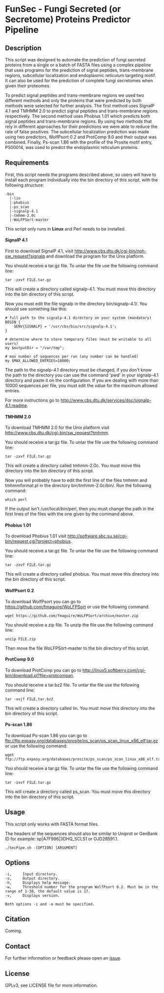 # FunSec - Fungi Secreted (or Secretome) Proteins Predictor Pipeline #

## Description ##

This script was designed to automate the prediction of fungi secreted proteins from a single or a batch of FASTA files using a complex pipeline that uses programs for the prediction of signal peptides, trans-membrane regions, subcellular localization and endoplasmic reticulum targeting motif. It can also be used for the prediction of complete fungi secretomes when given their proteomes.

To predict signal peptides and trans-membrane regions we used two different methods and only the proteins that were predicted by both methods were selected for further analysis. The first method uses SignalP 4.1 and TMHMM 2.0 to predict signal peptides and trans-membrane regions respectively. The second method uses Phobius 1.01 which predicts both signal peptides and trans-membrane regions. By using two methods that rely in different approaches for their predictions we were able to reduce the rate of false positives. The subcellular localization prediction was made using two predictors, WolfPsort 0.2 and ProtComp 9.0 and their output was combined. Finally, Ps-scan 1.86 with the profile of the Prosite motif entry, PS00014, was used to predict the endoplasmic reticulum proteins.

## Requirements ##

First, this script needs the programs described above, so users will have to install each program individually into the bin directory of this script, with the following structure:

```
-bin
  |-lin
  |-phobius
  |-ps_scan
  |-signalp-4.1
  |-tmhmm-2.0c
  |-WoLFPSort-master
```

This script only runs in **Linux** and Perl needs to be installed.

#### SignalP 4.1 ####

First to download SignalP 4.1, visit <http://www.cbs.dtu.dk/cgi-bin/nph-sw_request?signalp> and download the program for the Unix platform.

You should receive a tar.gz file. To untar the file use the following command line:

```
tar -zxvf FILE.tar.gz
```

This will create a directory called signalp-4.1. You must move this directory into the bin directory of this script.

Now you must edit the file signalp in the directory bin/signalp-4.1/. You should see something like this:

```
# full path to the signalp-4.1 directory on your system (mandatory)
BEGIN {
    $ENV{SIGNALP} = '/usr/cbs/bio/src/signalp-4.1';
}

# determine where to store temporary files (must be writable to all users)
my $outputDir = "/var/tmp";

# max number of sequences per run (any number can be handled)
my $MAX_ALLOWED_ENTRIES=10000;
```

The path to the signalp-4.1 directory must be changed, if you don't know the path to the directory you can use the command 'pwd' in your signalp-4.1 directory and paste it on the configuration. If you are dealing with more than 10000 sequences per file, you must edit the value for the maximum allowed entries.

For more instructions go to <http://www.cbs.dtu.dk/services/doc/signalp-4.1.readme>.

#### TMHMM 2.0 ####

To download TMHMM 2.0 for the Unix platform visit <http://www.cbs.dtu.dk/cgi-bin/sw_request?tmhmm>.

You should receive a tar.gz file. To untar the file use the following command line:

```
tar -zxvf FILE.tar.gz
```

This will create a directory called tmhmm-2.0c. You must move this directory into the bin directory of this script.

Now you will probably have to edit the first line of the files tmhmm and tmhmmformat.pl in the directory bin/tmhmm-2.0c/bin/. Run the following command:

```
which perl
```

If the output isn't /usr/local/bin/perl, then you must change the path in the first lines of the files with the one given by the command above.

#### Phobius 1.01 ####

To download Phobius 1.01 visit <http://software.sbc.su.se/cgi-bin/request.cgi?project=phobius>.

You should receive a tar.gz file. To untar the file use the following command line:

```
tar -zxvf FILE.tar.gz
```

This will create a directory called phobius. You must move this directory into the bin directory of this script.

#### WolfPsort 0.2 ####

To download WolfPsort you can go to <https://github.com/fmaguire/WoLFPSort> or use the following command:

```
wget https://github.com/fmaguire/WoLFPSort/archive/master.zip
```

You should receive a zip file. To unzip the file use the following command line:

```
unzip FILE.zip
```

Then move the file WoLFPSort-master to the bin directory of this script.

#### ProtComp 9.0 ####

To download ProtComp you can go to <http://linux5.softberry.com/cgi-bin/download.pl?file=protcompan>.

You should receive a tar.bz2 file. To untar the file use the following command line:

```
tar -xvjf FILE.tar.bz2
```

This will create a directory called lin. You must move this directory into the bin directory of this script.

#### Ps-scan 1.86 ####

To download Ps-scan 1.86 you can go to <ftp://ftp.expasy.org/databases/prosite/ps_scan/ps_scan_linux_x86_elf.tar.gz> or use the following command:

```
wget ftp://ftp.expasy.org/databases/prosite/ps_scan/ps_scan_linux_x86_elf.tar.gz
```

You should receive a tar.gz file. To untar the file use the following command line:

```
tar -zxvf FILE.tar.gz
```

This will create a directory called ps_scan. You must move this directory into the bin directory of this script.

## Usage ##

This script only works with FASTA format files.

The headers of the sequences should also be similar to Uniprot or GenBank ID for example: sp|A7F996|3DHQ_SCLS1 or OJD28591.1.

```
./SecPipe.sh -[OPTION] [ARGUMENT]
```

## Options ##

```
-i,		Input directory.
-o,		Output directory.
-h,		Displays help message.
-w,		Threshold number for the program WolfPsort 0.2. Must be in the range of 1-30, the default value is 17.
-v,		Displays version.

Both options -i and -o must be specified.
```

## Citation ##

Coming.

## Contact ##

For further information or feedback please open an [issue](https://github.com/Lonewolfenrir/FunSec/issues).

## License ##

GPLv3, see LICENSE file for more information.
